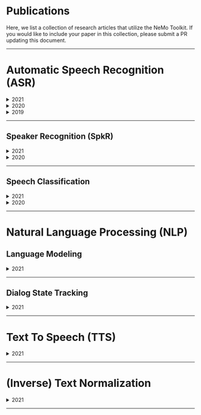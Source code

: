 # Publications

Here, we list a collection of research articles that utilize the NeMo Toolkit. If you would like to include your paper in this collection, please submit a PR updating this document.

-------

# Automatic Speech Recognition (ASR)

<details>
  <summary>2021</summary>
  
  * [Citrinet: Closing the Gap between Non-Autoregressive and Autoregressive End-to-End Models for Automatic Speech Recognition](https://arxiv.org/abs/2104.01721)
  * [SPGISpeech: 5,000 hours of transcribed financial audio for fully formatted end-to-end speech recognition](https://www.isca-speech.org/archive/interspeech_2021/oneill21_interspeech.html)
  * [CarneliNet: Neural Mixture Model for Automatic Speech Recognition](https://arxiv.org/abs/2107.10708)
  * [CTC Variations Through New WFST Topologies](https://arxiv.org/abs/2110.03098)
  * [A Toolbox for Construction and Analysis of Speech Datasets](https://openreview.net/pdf?id=oJ0oHQtAld)
  
</details>


<details>
  <summary>2020</summary>

  * [Cross-Language Transfer Learning, Continuous Learning, and Domain Adaptation for End-to-End Automatic Speech Recognition](https://ieeexplore.ieee.org/document/9428334)
  * [Correction of Automatic Speech Recognition with Transformer Sequence-To-Sequence Model](https://ieeexplore.ieee.org/abstract/document/9053051)
  * [Improving Noise Robustness of an End-to-End Neural Model for Automatic Speech Recognition](https://arxiv.org/abs/2010.12715)

</details>


<details>
  <summary>2019</summary>
  
  * [Jasper: An End-to-End Convolutional Neural Acoustic Model](https://arxiv.org/abs/1904.03288)
  * [QuartzNet: Deep Automatic Speech Recognition with 1D Time-Channel Separable Convolutions](https://arxiv.org/abs/1910.10261)
  
  
</details>


--------


## Speaker Recognition (SpkR)

<details>
  <summary>2021</summary>
  
  * [TitaNet: Neural Model for speaker representation with 1D Depth-wise separable convolutions and global context]( https://arxiv.org/pdf/2110.04410.pdf) 

</details>


<details>
  <summary>2020</summary>
  
  * [SpeakerNet: 1D Depth-wise Separable Convolutional Network for Text-Independent Speaker Recognition and Verification]( https://arxiv.org/pdf/2010.12653.pdf) 

</details>

--------

## Speech Classification

<details>
  <summary>2021</summary>
  
  * [MarbleNet: Deep 1D Time-Channel Separable Convolutional Neural Network for Voice Activity Detection](https://ieeexplore.ieee.org/abstract/document/9414470/)

</details>

  
<details>
  <summary>2020</summary>
  
  * [MatchboxNet - 1D Time-Channel Separable Convolutional Neural Network Architecture for Speech Commands Recognition](http://www.interspeech2020.org/index.php?m=content&c=index&a=show&catid=337&id=993)
  
</details>


--------

# Natural Language Processing (NLP)

## Language Modeling

<details>
  <summary>2021</summary>
  
  * [BioMegatron: Larger Biomedical Domain Language Model  ](https://arxiv.org/abs/2105.08049)
  
</details>

--------

## Dialog State Tracking

<details>
  <summary>2021</summary>
  
  * [SGD-QA: Fast Schema-Guided Dialogue State Tracking for Unseen Services](https://aclanthology.org/2020.emnlp-main.379/)
  
</details>

--------


# Text To Speech (TTS)

<details>
  <summary>2021</summary>
  
  * [TalkNet: Fully-Convolutional Non-Autoregressive Speech Synthesis Model](https://www.isca-speech.org/archive/interspeech_2021/beliaev21_interspeech.html)
  * [TalkNet 2: Non-Autoregressive Depth-Wise Separable Convolutional Model for Speech Synthesis with Explicit Pitch and Duration Prediction](https://arxiv.org/abs/2104.08189)
  * [Hi-Fi Multi-Speaker English TTS Dataset](https://www.isca-speech.org/archive/pdfs/interspeech_2021/bakhturina21_interspeech.pdf)
  * [Mixer-TTS: non-autoregressive, fast and compact text-to-speech model conditioned on language model embeddings](https://arxiv.org/abs/2110.03584)
  
</details>


--------

# (Inverse) Text Normalization

<details>
  <summary>2021</summary>
  
  * [NeMo Inverse Text Normalization: From Development to Production](https://www.isca-speech.org/archive/pdfs/interspeech_2021/zhang21ga_interspeech.pdf)
  * [A Unified Transformer-based Framework for Duplex Text Normalization](https://arxiv.org/pdf/2108.09889.pdf )
  
</details>

--------